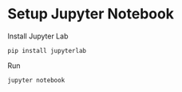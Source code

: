# Setup Jupyter Notebook

Install Jupyter Lab
```
pip install jupyterlab
```

Run
```
jupyter notebook
```

